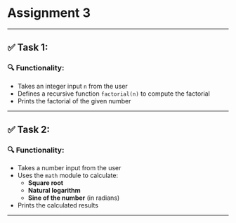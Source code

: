# Assignment 3

---

## ✅ Task 1: 

### 🔍 Functionality:

- Takes an integer input `n` from the user
- Defines a recursive function `factorial(n)` to compute the factorial
- Prints the factorial of the given number

---

## ✅ Task 2: 

### 🔍 Functionality:

- Takes a number input from the user
- Uses the `math` module to calculate:
  - **Square root**
  - **Natural logarithm**
  - **Sine of the number** (in radians)
- Prints the calculated results

---
